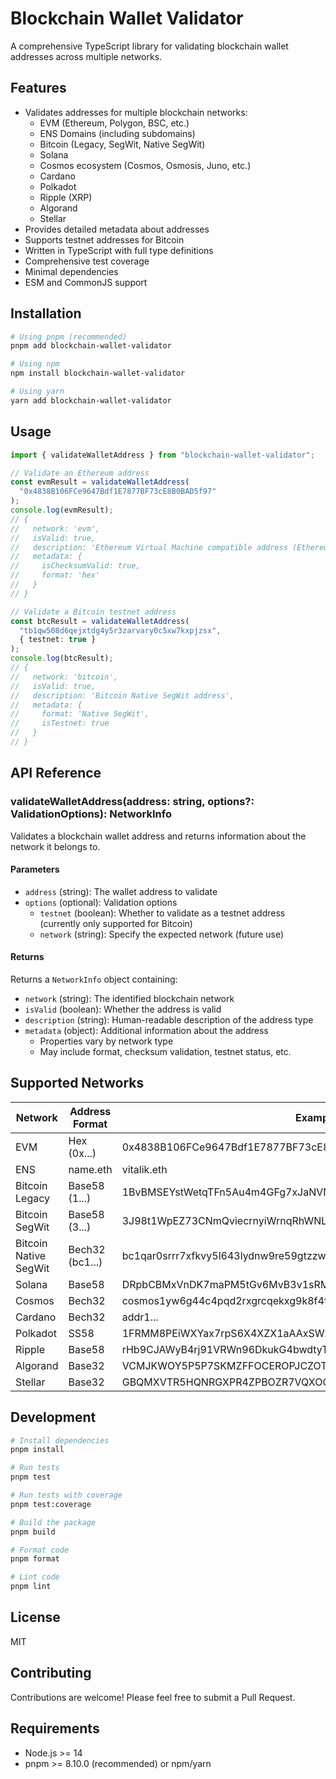 # Blockchain Wallet Validator

A comprehensive TypeScript library for validating blockchain wallet addresses across multiple networks.

## Features

- Validates addresses for multiple blockchain networks:
  - EVM (Ethereum, Polygon, BSC, etc.)
  - ENS Domains (including subdomains)
  - Bitcoin (Legacy, SegWit, Native SegWit)
  - Solana
  - Cosmos ecosystem (Cosmos, Osmosis, Juno, etc.)
  - Cardano
  - Polkadot
  - Ripple (XRP)
  - Algorand
  - Stellar
- Provides detailed metadata about addresses
- Supports testnet addresses for Bitcoin
- Written in TypeScript with full type definitions
- Comprehensive test coverage
- Minimal dependencies
- ESM and CommonJS support

## Installation

```bash
# Using pnpm (recommended)
pnpm add blockchain-wallet-validator

# Using npm
npm install blockchain-wallet-validator

# Using yarn
yarn add blockchain-wallet-validator
```

## Usage

```typescript
import { validateWalletAddress } from "blockchain-wallet-validator";

// Validate an Ethereum address
const evmResult = validateWalletAddress(
  "0x4838B106FCe9647Bdf1E7877BF73cE8B0BAD5f97"
);
console.log(evmResult);
// {
//   network: 'evm',
//   isValid: true,
//   description: 'Ethereum Virtual Machine compatible address (Ethereum, Polygon, BSC, etc.)',
//   metadata: {
//     isChecksumValid: true,
//     format: 'hex'
//   }
// }

// Validate a Bitcoin testnet address
const btcResult = validateWalletAddress(
  "tb1qw508d6qejxtdg4y5r3zarvary0c5xw7kxpjzsx",
  { testnet: true }
);
console.log(btcResult);
// {
//   network: 'bitcoin',
//   isValid: true,
//   description: 'Bitcoin Native SegWit address',
//   metadata: {
//     format: 'Native SegWit',
//     isTestnet: true
//   }
// }
```

## API Reference

### validateWalletAddress(address: string, options?: ValidationOptions): NetworkInfo

Validates a blockchain wallet address and returns information about the network it belongs to.

#### Parameters

- `address` (string): The wallet address to validate
- `options` (optional): Validation options
  - `testnet` (boolean): Whether to validate as a testnet address (currently only supported for Bitcoin)
  - `network` (string): Specify the expected network (future use)

#### Returns

Returns a `NetworkInfo` object containing:

- `network` (string): The identified blockchain network
- `isValid` (boolean): Whether the address is valid
- `description` (string): Human-readable description of the address type
- `metadata` (object): Additional information about the address
  - Properties vary by network type
  - May include format, checksum validation, testnet status, etc.

## Supported Networks

| Network               | Address Format  | Example                                                    |
| --------------------- | --------------- | ---------------------------------------------------------- |
| EVM                   | Hex (0x...)     | 0x4838B106FCe9647Bdf1E7877BF73cE8B0BAD5f97                 |
| ENS                   | name.eth        | vitalik.eth                                                |
| Bitcoin Legacy        | Base58 (1...)   | 1BvBMSEYstWetqTFn5Au4m4GFg7xJaNVN2                         |
| Bitcoin SegWit        | Base58 (3...)   | 3J98t1WpEZ73CNmQviecrnyiWrnqRhWNLy                         |
| Bitcoin Native SegWit | Bech32 (bc1...) | bc1qar0srrr7xfkvy5l643lydnw9re59gtzzwf5mdq                 |
| Solana                | Base58          | DRpbCBMxVnDK7maPM5tGv6MvB3v1sRMC86PZ8okm21hy               |
| Cosmos                | Bech32          | cosmos1yw6g44c4pqd2rxgrcqekxg9k8f4fd8xpx2k8c3              |
| Cardano               | Bech32          | addr1...                                                   |
| Polkadot              | SS58            | 1FRMM8PEiWXYax7rpS6X4XZX1aAAxSWx1CrKTyrVYhV24fg            |
| Ripple                | Base58          | rHb9CJAWyB4rj91VRWn96DkukG4bwdtyTh                         |
| Algorand              | Base32          | VCMJKWOY5P5P7SKMZFFOCEROPJCZOTIJMNIYNUCKH7LRO45JMJP6UYBIJA |
| Stellar               | Base32          | GBQMXVTR5HQNRGXPR4ZPBOZR7VQXOQMEQMZWIVLIW2MYBXC2HQWZZ4VJ   |

## Development

```bash
# Install dependencies
pnpm install

# Run tests
pnpm test

# Run tests with coverage
pnpm test:coverage

# Build the package
pnpm build

# Format code
pnpm format

# Lint code
pnpm lint
```

## License

MIT

## Contributing

Contributions are welcome! Please feel free to submit a Pull Request.

## Requirements

- Node.js >= 14
- pnpm >= 8.10.0 (recommended) or npm/yarn

